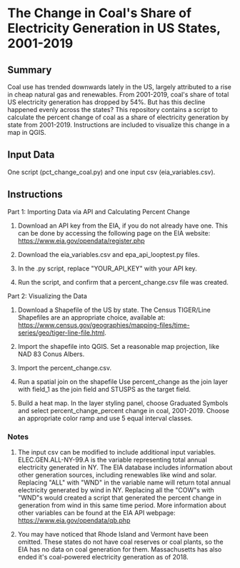 # The Change in Coal's Share of Electricity Generation in US States, 2001-2019

## Summary
Coal use has trended downwards lately in the US, largely attributed to a rise
in cheap natural gas and renewables. From 2001-2019, coal's share of total US
electricity generation has dropped by 54%. But has this decline happened evenly
 across the states? This repository contains a script to calculate the percent
 change of coal as a share of electricity generation by state from 2001-2019.
 Instructions are included to visualize this change in a map in QGIS.

## Input Data
One script (pct_change_coal.py) and one input csv (eia_variables.csv).

## Instructions
Part 1: Importing Data via API and Calculating Percent Change

1. Download an API key from the EIA, if you do not already have one. This can
be done by accessing the following page on the EIA website:
https://www.eia.gov/opendata/register.php

2. Download the eia_variables.csv and epa_api_looptest.py files.

3. In the .py script, replace "YOUR_API_KEY" with your API key.

4. Run the script, and confirm that a percent_change.csv file was created.

Part 2: Visualizing the Data

1. Download a Shapefile of the US by state. The Census TIGER/Line Shapefiles are
an appropriate choice, available at:
https://www.census.gov/geographies/mapping-files/time-series/geo/tiger-line-file.html.

2. Import the shapefile into QGIS. Set a reasonable map projection, like
NAD 83 Conus Albers.

3. Import the percent_change.csv.

4. Run a spatial join on the shapefile Use percent_change as the join layer with
field_1 as the join field and   STUSPS as the target field.

5. Build a heat map. In the layer styling panel, choose Graduated Symbols and
select percent_change_percent change in coal, 2001-2019. Choose an appropriate
color ramp and use 5 equal interval classes.  

### Notes
1. The input csv can be modified to include additional input variables.  
ELEC.GEN.ALL-NY-99.A is the variable representing total annual electricity
generated in NY. The EIA database includes information about other generation
sources, including renewables like wind and solar. Replacing "ALL" with "WND"
 in the variable name will return total annual electricity generated by wind
 in NY. Replacing all the "COW"s with "WND"s would created a script that
 generated the percent change in generation from wind in this same time period.
  More information about other variables can be found at the EIA API webpage:
  https://www.eia.gov/opendata/qb.php

2. You may have noticed that Rhode Island and Vermont have been omitted.
These states do not have coal reserves or coal plants, so the EIA has no data
on coal generation for them. Massachusetts has also ended it's coal-powered
 electricity generation as of 2018.
